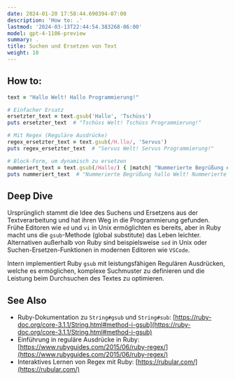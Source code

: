 ```yaml
---
date: 2024-01-20 17:58:44.690394-07:00
description: 'How to: .'
lastmod: '2024-03-13T22:44:54.383268-06:00'
model: gpt-4-1106-preview
summary: .
title: Suchen und Ersetzen von Text
weight: 10
---
```


## How to:
```Ruby
text = "Hallo Welt! Hallo Programmierung!"

# Einfacher Ersatz
ersetzter_text = text.gsub('Hallo', 'Tschüss')
puts ersetzter_text  # "Tschüss Welt! Tschüss Programmierung!"

# Mit Regex (Reguläre Ausdrücke)
regex_ersetzter_text = text.gsub(/H.llo/, 'Servus')
puts regex_ersetzter_text  # "Servus Welt! Servus Programmierung!"

# Block-Form, um dynamisch zu ersetzen
nummeriert_text = text.gsub(/Hallo/) { |match| "Nummerierte Begrüßung #{match.downcase}" }
puts nummeriert_text  # "Nummerierte Begrüßung hallo Welt! Nummerierte Begrüßung hallo Programmierung!"
```

## Deep Dive
Ursprünglich stammt die Idee des Suchens und Ersetzens aus der Textverarbeitung und hat ihren Weg in die Programmierung gefunden. Frühe Editoren wie `ed` und `vi` in Unix ermöglichten es bereits, aber in Ruby macht uns die `gsub`-Methode (global substitute) das Leben leichter. Alternativen außerhalb von Ruby sind beispielsweise `sed` in Unix oder Suchen-Ersetzen-Funktionen in modernen Editoren wie `VSCode`. 

Intern implementiert Ruby `gsub` mit leistungsfähigen Regulären Ausdrücken, welche es ermöglichen, komplexe Suchmuster zu definieren und die Leistung beim Durchsuchen des Textes zu optimieren.

## See Also
- Ruby-Dokumentation zu `String#gsub` und `String#sub`: [https://ruby-doc.org/core-3.1.1/String.html#method-i-gsub](https://ruby-doc.org/core-3.1.1/String.html#method-i-gsub)
- Einführung in reguläre Ausdrücke in Ruby: [https://www.rubyguides.com/2015/06/ruby-regex/](https://www.rubyguides.com/2015/06/ruby-regex/)
- Interaktives Lernen von Regex mit Ruby: [https://rubular.com/](https://rubular.com/)
